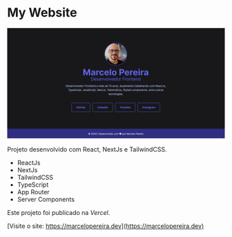 # My Website

![Screen desktop website](screen-desktop-website.png)

Projeto desenvolvido com React, NextJs e TailwindCSS.

- ReactJs
- NextJs
- TailwindCSS
- TypeScript
- App Router
- Server Components

Este projeto foi publicado na *Vercel*.

[Visite o site: https://marcelopereira.dev](https://marcelopereira.dev)